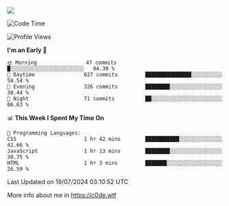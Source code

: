 <a href="https://wakatime.com"><img src="https://wakatime.com/share/@c0dezin/b7f18a7c-ab3a-40b8-8bc7-b1b7bf71f1d6.svg" /></a>

<!--START_SECTION:waka-->
![Code Time](http://img.shields.io/badge/Code%20Time-72%20hrs%207%20mins-blue)

![Profile Views](http://img.shields.io/badge/Profile%20Views-0-blue)

**I'm an Early 🐤** 

```text
🌞 Morning                47 commits          █░░░░░░░░░░░░░░░░░░░░░░░░   04.39 % 
🌆 Daytime                627 commits         ███████████████░░░░░░░░░░   58.54 % 
🌃 Evening                326 commits         ████████░░░░░░░░░░░░░░░░░   30.44 % 
🌙 Night                  71 commits          ██░░░░░░░░░░░░░░░░░░░░░░░   06.63 % 
```


📊 **This Week I Spent My Time On** 

```text
💬 Programming Languages: 
CSS                      1 hr 42 mins        ███████████░░░░░░░░░░░░░░   42.66 % 
JavaScript               1 hr 13 mins        ████████░░░░░░░░░░░░░░░░░   30.75 % 
HTML                     1 hr 3 mins         ███████░░░░░░░░░░░░░░░░░░   26.59 % 
```


 Last Updated on 19/07/2024 03:10:52 UTC
<!--END_SECTION:waka-->

More info about me in https://c0de.wtf
